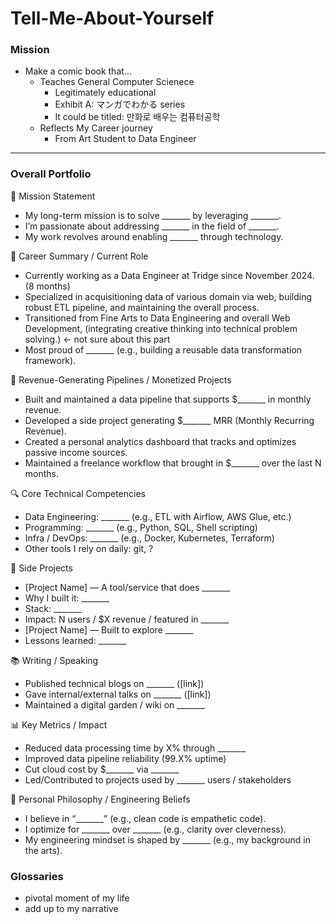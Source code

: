 # Tell-Me-About-Yourself



### Mission

- Make a comic book that...
  - Teaches General Computer Scienece
    - Legitimately educational
    - Exhibit A: マンガでわかる series
    - It could be titled: 만화로 배우는 컴퓨터공학
  - Reflects My Career journey
    - From Art Student to Data Engineer

--------------------------------------

### Overall Portfolio
🧭 Mission Statement
  - My long-term mission is to solve _______ by leveraging _______.
  - I’m passionate about addressing _______ in the field of _______.
  - My work revolves around enabling _______ through technology.

💼 Career Summary / Current Role
  - Currently working as a Data Engineer at Tridge since November 2024. (8 months)
  - Specialized in acquisitioning data of various domain via web, building robust ETL pipeline, and maintaining the overall process.
  - Transitioned from Fine Arts to Data Engineering and overall Web Development, (integrating creative thinking into technical problem solving.) <- not sure about this part
  - Most proud of _______ (e.g., building a reusable data transformation framework).

🔁 Revenue-Generating Pipelines / Monetized Projects
  - Built and maintained a data pipeline that supports $_______ in monthly revenue.
  - Developed a side project generating $_______ MRR (Monthly Recurring Revenue).
  - Created a personal analytics dashboard that tracks and optimizes passive income sources.
  - Maintained a freelance workflow that brought in $_______ over the last N months.

🔍 Core Technical Competencies
  - Data Engineering: _______ (e.g., ETL with Airflow, AWS Glue, etc.)
  - Programming: _______ (e.g., Python, SQL, Shell scripting)
  - Infra / DevOps: _______ (e.g., Docker, Kubernetes, Terraform)
  - Other tools I rely on daily: git, ?

🧱 Side Projects
  - [Project Name] — A tool/service that does _______
  - Why I built it: _______
  - Stack: _______
  - Impact: N users / $X revenue / featured in _______
  - [Project Name] — Built to explore _______
  - Lessons learned: _______

📚 Writing / Speaking
  - Published technical blogs on _______ ([link])
  - Gave internal/external talks on _______ ([link])
  - Maintained a digital garden / wiki on _______

📊 Key Metrics / Impact
  - Reduced data processing time by X% through _______
  - Improved data pipeline reliability (99.X% uptime)
  - Cut cloud cost by $_______ via _______
  - Led/Contributed to projects used by _______ users / stakeholders

🧠 Personal Philosophy / Engineering Beliefs
  - I believe in “_______” (e.g., clean code is empathetic code).
  - I optimize for _______ over _______ (e.g., clarity over cleverness).
  - My engineering mindset is shaped by _______ (e.g., my background in the arts).




### Glossaries
- pivotal moment of my life
- add up to my narrative
